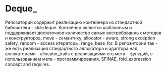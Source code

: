# Deque_ 
Репозиторий содержит реализацию контейнера из стандартной библиотеки - std::deque.
Контейнер является шаблонным и поддерживает достаточное количество самых востребованных методов и конструкторов, move - семантику, allocator - aware, strong exception safety, random - access итераторы, range_base_for.
В репозитории так - же есть реализация стандартного аллокатора и адаптора над аллокаторами - allocator_traits с реализациями его мета - функций, с использованием мета - программирования, SFINAE, fold_expression concept and requires.
